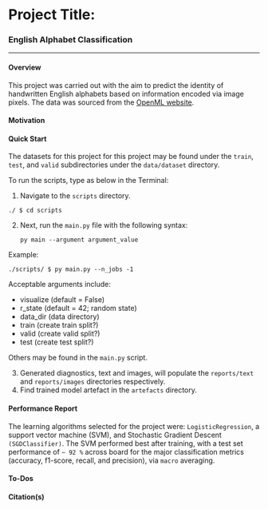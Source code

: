 # Project Title:
### English Alphabet Classification
___

#### Overview
This project was carried out with the aim to predict the identity of handwritten English alphabets based on information encoded via image pixels. The data was sourced from the [OpenML website](https://www.openml.org).


#### Motivation


#### Quick Start
The datasets for this project for this project may be found under the `train`, `test`, and `valid` subdirectories under the `data/dataset` directory.

To run the scripts, type as below in the Terminal:

1. Navigate to the `scripts` directory.
```
./ $ cd scripts
```
2. Next, run the `main.py` file with the following syntax:

    `py main --argument argument_value`

Example:

```
./scripts/ $ py main.py --n_jobs -1
```
Acceptable arguments include:
- visualize (default = False)
- r_state (default = 42; random state)
- data_dir (data directory)
- train (create train split?)
- valid (create valid split?)
- test (create test split?)

Others may be found in the `main.py` script.

3. Generated diagnostics, text and images, will populate the `reports/text` and `reports/images` directories respectively.
4. Find trained model artefact in the `artefacts` directory.


#### Performance Report
The learning algorithms selected for the project were: `LogisticRegression`, a support vector machine (SVM), and Stochastic Gradient Descent `(SGDClassifier)`. The SVM performed best after training, with a test set performance of `~ 92 %` across board for the major classification metrics (accuracy, f1-score, recall, and precision), via `macro` averaging.



#### To-Dos

#### Citation(s)

